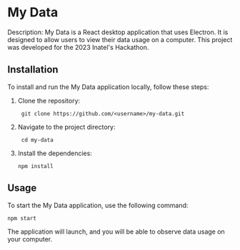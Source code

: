 # My Data

Description: My Data is a React desktop application that uses Electron. It is designed to allow users to view their data usage on a computer. This project was developed for the 2023 Inatel's Hackathon.

## Installation

To install and run the My Data application locally, follow these steps:

1. Clone the repository:


        git clone https://github.com/<username>/my-data.git


2. Navigate to the project directory:

        cd my-data

3. Install the dependencies:


       npm install

## Usage

To start the My Data application, use the following command:

    npm start

The application will launch, and you will be able to observe data usage on your computer.
